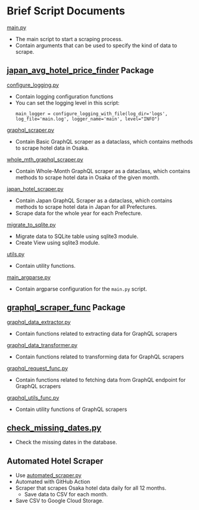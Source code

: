 # Brief Script Documents
[main.py](..%2Fmain.py)
- The main script to start a scraping process.
- Contain arguments that can be used to specify the kind of data to scrape.


## [japan_avg_hotel_price_finder](japan_avg_hotel_price_finder) Package
[configure_logging.py](japan_avg_hotel_price_finder%2Fconfigure_logging.py)
- Contain logging configuration functions
- You can set the logging level in this script:
  ```
  main_logger = configure_logging_with_file(log_dir='logs', log_file='main.log', logger_name='main', level="INFO")
  ```

[graphql_scraper.py](japan_avg_hotel_price_finder%2Fgraphql_scraper.py)
- Contain Basic GraphQL scraper as a dataclass, which contains methods to scrape hotel data in Osaka.

[whole_mth_graphql_scraper.py](japan_avg_hotel_price_finder%2Fwhole_mth_graphql_scraper.py)
- Contain Whole-Month GraphQL scraper as a dataclass, which contains methods to scrape hotel data in Osaka of the given month.

[japan_hotel_scraper.py](..%2Fjapan_avg_hotel_price_finder%2Fjapan_hotel_scraper.py)
- Contain Japan GraphQL Scraper as a dataclass, which contains methods to scrape hotel data in Japan for all Prefectures.
- Scrape data for the whole year for each Prefecture.

[migrate_to_sqlite.py](japan_avg_hotel_price_finder%2Fmigrate_to_sqlite.py)
- Migrate data to SQLite table using sqlite3 module.
- Create View using sqlite3 module.

[utils.py](japan_avg_hotel_price_finder%2Futils.py)
- Contain utility functions.

[main_argparse.py](..%2Fjapan_avg_hotel_price_finder%2Fmain_argparse.py)
- Contain argparse configuration for the ```main.py``` script.

## [graphql_scraper_func](japan_avg_hotel_price_finder%2Fgraphql_scraper_func) Package
[graphql_data_extractor.py](japan_avg_hotel_price_finder%2Fgraphql_scraper_func%2Fgraphql_data_extractor.py)
- Contain functions related to extracting data for GraphQL scrapers

[graphql_data_transformer.py](japan_avg_hotel_price_finder%2Fgraphql_scraper_func%2Fgraphql_data_transformer.py)
- Contain functions related to transforming data for GraphQL scrapers

[graphql_request_func.py](japan_avg_hotel_price_finder%2Fgraphql_scraper_func%2Fgraphql_request_func.py)
- Contain functions related to fetching data from GraphQL endpoint for GraphQL scrapers

[graphql_utils_func.py](japan_avg_hotel_price_finder%2Fgraphql_scraper_func%2Fgraphql_utils_func.py)
- Contain utility functions of GraphQL scrapers

## [check_missing_dates.py](check_missing_dates.py)
- Check the missing dates in the database.

## Automated Hotel Scraper
- Use [automated_scraper.py](automated_scraper.py)
- Automated with GitHub Action
- Scraper that scrapes Osaka hotel data daily for all 12 months.
  - Save data to CSV for each month.
- Save CSV to Google Cloud Storage.


